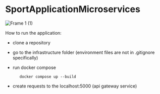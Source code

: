 # SportApplicationMicroservices

![Frame 1 (1)](https://user-images.githubusercontent.com/92179208/236535769-886b9b0d-7e87-4009-80f9-a8b531ee9ea8.png)

How to run the application:

- clone a repository
- go to the infrastructure folder (environment files are not in .gitignore specifically)
- run docker compose
         
         docker compose up --build

- create requests to the localhost:5000 (api gateway service)
